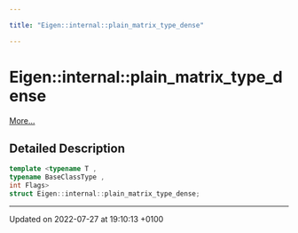 ```yaml
---

title: "Eigen::internal::plain_matrix_type_dense"

---
```


# Eigen::internal::plain_matrix_type_dense



 [More...](#detailed-description)

## Detailed Description

```cpp
template <typename T ,
typename BaseClassType ,
int Flags>
struct Eigen::internal::plain_matrix_type_dense;
```

-------------------------------

Updated on 2022-07-27 at 19:10:13 +0100